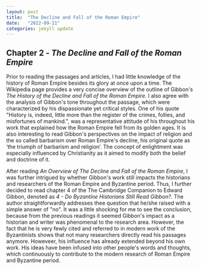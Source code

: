 ```yaml
---
layout: post
title:  "The Decline and Fall of the Roman Empire"
date:   "2022-09-21"
categories: jekyll update
---
```


## Chapter 2 - *The Decline and Fall of the Roman Empire* ##

Prior to reading the passages and articles, I had little knowledge of the history of Roman Empire besides its glory at once upon a time. The Wikipedia page provides a very concise overview of the outline of Gibbon's _The History of the Decline and Fall of the Roman Empire_. I also agree with the analysis of Gibbon's tone throughout the passage, which were characterized by his dispassionate yet critical styles. One of his quote "History is, indeed, little more than the register of the crimes, follies, and misfortunes of mankind.", was a representative attitude of his throughout his work that explained how the Roman Empire fell from its golden ages. It is also interesting to read Gibbon's perspectives on the impact of religion and the so called barbarism over Roman Empire's decline, his original quote as ‘the triumph of barbarism and religion’. The concept of enlightment was especially influenced by Christianity as it aimed to modify both the belief and doctrine of it. 

After reading _An Overview of The Decline and Fall of the Roman Empire_, I was further intrigued by whether Gibbon's work still impacts the historians and researchers of the Roman Empire and Byzantine period. Thus, I further decided to read chapter 4 of the The Cambridge Companion to Edward Gibbon, denoted as _4 - Do Byzantine Historians Still Read Gibbon?_. The author straightforwardly addresses thee question that he/she raised with a simple answer of "no". It was a little shocking for me to see the conclusion, because from the previous readings it seemed Gibbon's impact as a historian and writer was phenomenal to the research area. However, the fact that he is very fewly cited and referred to in modern work of the Byzantinists shows that not many researchers directly read his passages anymore. Howeveer, his influence has already extended beyond his own work. His ideas have been infused into other people's words and thoughts, which continuously to contribute to the modern research of Roman Empire and Byzantine period.  

